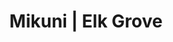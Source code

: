 ---
layout: place
title: "Mikuni | Elk Grove"
permalink: /california/elk-grove/mikuni-elk-grove.html
stateAbbr: CA
stateName: California
cityName: Elk Grove
seo:
  name: "Mikuni | Elk Grove"
  type: Restaurant
  links: null
description: "Looking for sushi in Elk Grove, California? Check out Mikuni | Elk Grove for a delightful Japanese dining experience. Enjoy a variety of sushi and other dish..."
place_id: ChIJSz0KZRzHmoAR98MiO8IsxBc
photos:
  - name: >-
      places/ChIJSz0KZRzHmoAR98MiO8IsxBc/photos/AeeoHcKTJCdi-EJcrtON6BFnnlg-L4PemlJ3U9dyKFo8ZEGrFxgRqqDdx6YPcXGAkUu5iCV6AlCTnSNlG1WZJF2HPzW1Tk8enPjAilHEs6GIggaZ6KrlkUvoOZsRhEymxhzJ1xE3af9V23rnnnuMLKpk5dfOzUbN0VVCyJ9k8YrbbVfue1rO9du70OP7tPdgkjTeJcrU4wd1fXohVjLMg2Vto7qLd6Lbf_BbQvzjIk8MuIupkLPPfC2tb-J8YwWnUg6lTOKB1yM1guMpXOKVWx5aeRUcxvc7J7fvZl9b4RPo5WH1Ow
    widthPx: 4800
    heightPx: 3200
    authorAttributions:
      - displayName: Mikuni | Elk Grove
        uri: https://maps.google.com/maps/contrib/114046133986492463921
        photoUri: >-
          https://lh3.googleusercontent.com/a-/ALV-UjXacl2fUdmqby44aG5eBUeIXwBVrRX7SEuWZD8JiHGnFWfAT7g=s100-p-k-no-mo
    flagContentUri: >-
      https://www.google.com/local/imagery/report/?cb_client=maps_api_places.places_api&image_key=!1e10!2sAF1QipPVCHJzu6TKQY7Otu-Dw6DmBV5k0LJuR85Z_UlM&hl=en-US
    googleMapsUri: >-
      https://www.google.com/maps/place//data=!3m4!1e2!3m2!1sAF1QipPVCHJzu6TKQY7Otu-Dw6DmBV5k0LJuR85Z_UlM!2e10!4m2!3m1!1s0x809ac71c650a3d4b:0x17c42cc23b22c3f7
  - name: >-
      places/ChIJSz0KZRzHmoAR98MiO8IsxBc/photos/AeeoHcIjsybR-i4IWxUSWniXeIgozUDoVm3E-Yhzl4X3So8UoEYkq6FUqbg7XmXi19JCl0-ONfuvQqyt3ZS8Ru-v1Khi4a59AuxAf-Ypymlu7RpZnhXlLb6ofGZ3Tks3JyOWE36lZ4pQx6B8RMnIMJ6ljXmR7k1ThNd8PrXpNUomVqr6ekmjg3gD7g0d56upDoY2q6xrFhbiOjxATLTBKkmeUPh19piRbxC-nZdX0eSYEpgxpAwZXRLGTMb7fbsbwi3r3leqDt7iubg43u1ApDRthhQrRTuurTgOaEOrNeRHh16Kjw
    widthPx: 1024
    heightPx: 683
    authorAttributions:
      - displayName: Mikuni | Elk Grove
        uri: https://maps.google.com/maps/contrib/114046133986492463921
        photoUri: >-
          https://lh3.googleusercontent.com/a-/ALV-UjXacl2fUdmqby44aG5eBUeIXwBVrRX7SEuWZD8JiHGnFWfAT7g=s100-p-k-no-mo
    flagContentUri: >-
      https://www.google.com/local/imagery/report/?cb_client=maps_api_places.places_api&image_key=!1e10!2sAF1QipMHdhUfm4PTXT-Vr5XTFS9k3TEcy_SjG5mAV-qA&hl=en-US
    googleMapsUri: >-
      https://www.google.com/maps/place//data=!3m4!1e2!3m2!1sAF1QipMHdhUfm4PTXT-Vr5XTFS9k3TEcy_SjG5mAV-qA!2e10!4m2!3m1!1s0x809ac71c650a3d4b:0x17c42cc23b22c3f7
  - name: >-
      places/ChIJSz0KZRzHmoAR98MiO8IsxBc/photos/AeeoHcLPq17FIDwYx01IC8Kt-huvf5seG2V0wyinRzJD-FZg5FKvVqQb_SfMSmd9KfmmcQmvrMXUuCKgF_m2e1JRz11HNJLT6aTJ0GRCQU910zZvayxB-htDYRfVnIgSg0L6R6cFCM1LHxbIrR44tvisy8vCiNk-NHAWYZ873lx-1W4nvgyydo747toWysvdSR8ZhuiTwcd1jYsOGcjX_rv-gZbddB-hgzGCQ4ZrvF6b3UEFtsVSMxcao9iLKFe8KGZQJqXwqb2jUBR6m0obuEZgOq6aphliSGIRehoWGql6ePkXZP-LtSRnef7ij9KLEBCujgn_c20gO7cYv956MsEUztWTu5NGP9TuZl3HUXQCfXcIE0TBfpRwns-h1pdpbQWL1UZANGz7SQq41Cl_DNr9wKmahJAaKEJ2TU5ziqXKYZiSOInoSHeWl7qrki8s60-U
    widthPx: 4000
    heightPx: 3000
    authorAttributions:
      - displayName: Rachael Lewis
        uri: https://maps.google.com/maps/contrib/105096928956709059849
        photoUri: >-
          https://lh3.googleusercontent.com/a-/ALV-UjXDGsDD_wx18RW8scmNQ2vvzx8sCyhWcwUGvjHriBGQ47eZ7iutNg=s100-p-k-no-mo
    flagContentUri: >-
      https://www.google.com/local/imagery/report/?cb_client=maps_api_places.places_api&image_key=!1e10!2sCIABIhADycKzcQltgGfnH0UADoNM&hl=en-US
    googleMapsUri: >-
      https://www.google.com/maps/place//data=!3m4!1e2!3m2!1sCIABIhADycKzcQltgGfnH0UADoNM!2e10!4m2!3m1!1s0x809ac71c650a3d4b:0x17c42cc23b22c3f7
  - name: >-
      places/ChIJSz0KZRzHmoAR98MiO8IsxBc/photos/AeeoHcIK2opko9q1gKvOoBkYXWPBa_XVcGuDsJ_3d66kAPiqD-c2iDTo3GF1T1xvpU_S3WQ5MPO8Ps63VlvnRNRbV2_pU5yfuqjfe4k5En9p2HSYicSx-5y4_AW60u_mcCmxA9m08AT9QCRw5dG2-kO4PwXtByWp9XigT99EfDf7kCzK4W8oOMwvMwD2MK5CfVRw4CVQKgKCRjuVjmN3o6lv2SE6I_L27Dk48wgHVXe4mUcXJzDTN_4vUClund3NN-Pouf6JJzPwr9ZYwaXEJ54tfQFWi7tClnYkR1xD3wD10LJPOJrnJJ4SWdb-_7SrkQZ0QWPKDHIZVI6LAdvD8eo2R_XJLAZlB2GO5sVeHtr1sDwmMF_ZieGQh3_9sbq0F_8aLB0IQzYkwCjer8Hv9Zpt0ZwQRV1wF1_tkoq5g-oYPvgogA
    widthPx: 4032
    heightPx: 3024
    authorAttributions:
      - displayName: Edward Van Deventer
        uri: https://maps.google.com/maps/contrib/110104984882920109409
        photoUri: >-
          https://lh3.googleusercontent.com/a-/ALV-UjXIn07tSBFeDWkVe8aOrMu6NPaLbN_bJTn_bQCfH1fA3HKsuzvlZw=s100-p-k-no-mo
    flagContentUri: >-
      https://www.google.com/local/imagery/report/?cb_client=maps_api_places.places_api&image_key=!1e10!2sCIHM0ogKEICAgIC12pqvBw&hl=en-US
    googleMapsUri: >-
      https://www.google.com/maps/place//data=!3m4!1e2!3m2!1sCIHM0ogKEICAgIC12pqvBw!2e10!4m2!3m1!1s0x809ac71c650a3d4b:0x17c42cc23b22c3f7
  - name: >-
      places/ChIJSz0KZRzHmoAR98MiO8IsxBc/photos/AeeoHcIFCoKwM0L0JdSzd3sveAOwh7-H9lPRj7ZF-k9CF2Mj4Z0i3etftEu_DYns4gQuvL3dcWzqneQmgFgIFx6okz_fBN-onFLdhpMfqzc3kapgIdJ1fsXJ6OhRT3I0Huq5y3Cswty8G9LLE_FPRbj5Cdb52B_Rm5-ju8kvfcSJAEAFKfSaFRG6lf1jooTU12KxIeRW2CzIAgR8iGEcCI69TtQ30XGxlT6QTE_NiSBG5ZYBSXAZOhT9hDrxxXxQzBuxLrY4l3OSy6V5PlvxxS1-aS5XjHY9naglL3T3tqOanzDWjB1TrNy4YZeUrGBCEfNeA8ES0ImmjyyWyWZtOYn8JRTuLjDBzDORQa0aznFlGft3uRX6IgHZ3_hxoCdC6gotKvehOBhuc0cYk24OgrbmL0TXhtHUl4lsnCqfI6DpgUbSawQ
    widthPx: 4032
    heightPx: 3024
    authorAttributions:
      - displayName: Cyn Knight
        uri: https://maps.google.com/maps/contrib/107666242022534876081
        photoUri: >-
          https://lh3.googleusercontent.com/a-/ALV-UjX1LzMCY8ktCO95vqsxLAYhlTTTuS1998KZwI4NKICMcsvrlxJjIg=s100-p-k-no-mo
    flagContentUri: >-
      https://www.google.com/local/imagery/report/?cb_client=maps_api_places.places_api&image_key=!1e10!2sCIHM0ogKEICAgMDInveOygE&hl=en-US
    googleMapsUri: >-
      https://www.google.com/maps/place//data=!3m4!1e2!3m2!1sCIHM0ogKEICAgMDInveOygE!2e10!4m2!3m1!1s0x809ac71c650a3d4b:0x17c42cc23b22c3f7
  - name: >-
      places/ChIJSz0KZRzHmoAR98MiO8IsxBc/photos/AeeoHcJld1lCw9V02MooluQPngHR8Htx3qIlOOeQNc6MyPpi-TfB8MnSVUpcdP_2-PWGIJXl_ANMUFi-pBzC7O_Vxeni5NkMCNcFnzT3G0MvGS36XY7h6__rZWNxHqYe-GEStaKz-lewzfu_c34NLwNKXPKjJs82UrbI38UYI9TPP7w7gkpM0jdVOQfiFIA1a9dZ-njhg336mqtiCWvFWn6c2CzlFPEWJ4QQ_fD38aA_Uym1c7xqk8FMrZS520gKbftUkDYVwKd9_5b0l1YmNBwR2qDZBZzu4jSjJIlQtNndaz5GbrxV2JMxjeoPAaMC-rP3G-gpAIjVi7dUR_3VZa75RlDPMif4hBOQP-xxI3gmuRJrF7hcm6zZ-BZiGwRt60xGabDznC7qfFBKpCzP4YJMd-QhLGepEok5qOL9vUkIItf-scA
    widthPx: 4608
    heightPx: 3456
    authorAttributions:
      - displayName: Ivor Newman
        uri: https://maps.google.com/maps/contrib/102647768470197729275
        photoUri: >-
          https://lh3.googleusercontent.com/a-/ALV-UjUrN1TULfw9zl1Uv1QMm0efRLjyaV6XlfKRdnDpvfpjAZ41RiDT_Q=s100-p-k-no-mo
    flagContentUri: >-
      https://www.google.com/local/imagery/report/?cb_client=maps_api_places.places_api&image_key=!1e10!2sCIHM0ogKEICAgICBnbWEuAE&hl=en-US
    googleMapsUri: >-
      https://www.google.com/maps/place//data=!3m4!1e2!3m2!1sCIHM0ogKEICAgICBnbWEuAE!2e10!4m2!3m1!1s0x809ac71c650a3d4b:0x17c42cc23b22c3f7
  - name: >-
      places/ChIJSz0KZRzHmoAR98MiO8IsxBc/photos/AeeoHcIwvN4fZoLR3e5lIUcyuQgl9vpK8vtBDfTiuC6OCPIk1urAZym0hGPdI77C7xLH9nBzQnKA8iFpFlq4mWAeuGpuZ8aVCARD1ZhSV_B_clts-szxnw9S9PLEzPsPuhQ17DnarH6mvdSsznRn3hJvG7QRHk6oBaOWo18l-v4a-veH7_Js_0H6Kr-QSpOSSgYBe9UIHouhI9E0yEGqvY_iWeXEzKxgCbv4VSapWx2eia8egMlQDDNfucDqaFDHRkqqYTzCNdBIOixZNIw1_ZwgriJKBfBykZ4A1z0_vmZ0busbNUdxbvRQuaBSfkCcBzG1NvrRZAOYSbur43LFZzXMMkyIKlNvRqGkrKY_OhMnecScKg0MZMXhNNNqNSNbV82C0husU8l8qE6bw_9eEnDWJmkpy77Gy6rVDsUeLSIyw3uH4VPK
    widthPx: 2100
    heightPx: 2100
    authorAttributions:
      - displayName: Princess Gemoto
        uri: https://maps.google.com/maps/contrib/111295922205343163272
        photoUri: >-
          https://lh3.googleusercontent.com/a-/ALV-UjWn5IE3zNTXvleGgSv-PJA9491xEzP0mIXP-mYU9emWD73a9PApVQ=s100-p-k-no-mo
    flagContentUri: >-
      https://www.google.com/local/imagery/report/?cb_client=maps_api_places.places_api&image_key=!1e10!2sCIHM0ogKEICAgICDisjMuwE&hl=en-US
    googleMapsUri: >-
      https://www.google.com/maps/place//data=!3m4!1e2!3m2!1sCIHM0ogKEICAgICDisjMuwE!2e10!4m2!3m1!1s0x809ac71c650a3d4b:0x17c42cc23b22c3f7
  - name: >-
      places/ChIJSz0KZRzHmoAR98MiO8IsxBc/photos/AeeoHcISWhk69VQ7UDN6u8Ow6sVgkWosKomWFbDCDboLIL6ihgX-87YnmuXdtZpnuAbI8TcYtG538fk5VqDhgQOuUsQVKz9e1x6g2XYj8RIA8vAh5JHzZzamlpytrMUeMcI1MOjPvb6p6mOuMRM8aEURUccSnLeqaC9AgSOdyAh2LgGMeDnt--TuVJ6BIT3Mmk0Yqrryz0_YgUVwqsQeIWpw9CLbgU73argp-3eVWftb8kLHYniAH94rgviEIKmp0lGL8m-7_u97WpBqeph-axgXXUAGt1O2SPAYmbe0MhkZXRW31_2rfo8LGavEY_OAqzTiNwtUwVX9Fb20Vn7UBpCk_adgTX2vBWYqyV_4UoyNv4anDXvE3ZA3K40KFXHd9R226qhaGZsDtaZvN8Z6dUQD3YnZReH_tldjv8gZ4cgmTjQKNT7e
    widthPx: 4032
    heightPx: 3024
    authorAttributions:
      - displayName: Christopher Rauschnot
        uri: https://maps.google.com/maps/contrib/118177166106747864591
        photoUri: >-
          https://lh3.googleusercontent.com/a-/ALV-UjVnoTUo2uN2_2JITPn17kweJBp7mJJi4CCUD6CIyKiyrm3EKCrrEg=s100-p-k-no-mo
    flagContentUri: >-
      https://www.google.com/local/imagery/report/?cb_client=maps_api_places.places_api&image_key=!1e10!2sCIHM0ogKEICAgIDdrcWn5wE&hl=en-US
    googleMapsUri: >-
      https://www.google.com/maps/place//data=!3m4!1e2!3m2!1sCIHM0ogKEICAgIDdrcWn5wE!2e10!4m2!3m1!1s0x809ac71c650a3d4b:0x17c42cc23b22c3f7
  - name: >-
      places/ChIJSz0KZRzHmoAR98MiO8IsxBc/photos/AeeoHcJ7it3rQbHohRmSrXPj1yYK9wbcNkjyFwdmSpuzKYrDswRfobgxPuvHnCRgRYJmDZ2vivzYjXEobrPNrdkIae9LkOa7hgoWzyYfzveXF22VFZj1pwYxpxJtaEo6gVqsL7RjrpCwofyilA8krcJP5SsBo8FLKsx-3r3niJxwQU12EKwtLyEqtMWoOZXRI_65NnJHMygbNjAUJ2FuZWFSWJtImuNqXgeI0Wn6x61rbsjuO-V2HSHMMXcaZADHi4mCZCb8qQ5edgTISJ1tUgu7AWz2yQX8FwrmaYOpqiVfzXhjjLf87WWEODz1FK179pk0GJEQ7ZoR5tMWWdVTW83nMLwCA8BoXzJh9H2vniCFGfvRI86-wsSB7y8yXt9tL4qJfwH_2bV3OXnGShsW9ck0we5Qkle1fTkS6_ct4k3cz4iI-w
    widthPx: 4032
    heightPx: 3024
    authorAttributions:
      - displayName: Aaron Mann
        uri: https://maps.google.com/maps/contrib/115768797949159194147
        photoUri: >-
          https://lh3.googleusercontent.com/a-/ALV-UjUGh2VEVpnbej16xzOIyEQ1dUkOBaCLql_jATTTr1kmqPW898yP=s100-p-k-no-mo
    flagContentUri: >-
      https://www.google.com/local/imagery/report/?cb_client=maps_api_places.places_api&image_key=!1e10!2sCIHM0ogKEICAgIDT1_WFRQ&hl=en-US
    googleMapsUri: >-
      https://www.google.com/maps/place//data=!3m4!1e2!3m2!1sCIHM0ogKEICAgIDT1_WFRQ!2e10!4m2!3m1!1s0x809ac71c650a3d4b:0x17c42cc23b22c3f7
  - name: >-
      places/ChIJSz0KZRzHmoAR98MiO8IsxBc/photos/AeeoHcLOTDD6nHVaDaz35CPPWj7F8g3k5fGrb9RGsAs7LmQ4WKuBoiv4QSTacqTQ03ulsASTwtx5c9qwWmSfDzKzcSKX8932lMzG3r29-9ZLry9A50QTb2FkOPOMxot8LJZmXFBe_yNNYVRRUfJIwNHSnFOxdedNEcj5JRtyUhWj-lqasNOW8vNSw-ySg48WSl9ppveEWKIAh0radq5cqFLFZ9kHs5LJhqyoBUMuGynDu-FMhs4AvxwzzspaSjhoHTc0TAlUiaiOJuGZrG4mgcrJ6T9fTr2iIxGRcJxbL6opiILpwXgjkYUKhazrYhP_byO-SV_DFdqRImxmPo7ZvTYtQVAXBbNLijgtHum4TzbgimUd0tsQ8zb_Tv0ZVhYhepBtTB9dIEpLGIwL41epioSDx1q4ZDc_IuY5ZT06GEcTUh5eWA
    widthPx: 3072
    heightPx: 4080
    authorAttributions:
      - displayName: Mark Hyde
        uri: https://maps.google.com/maps/contrib/104572213159188869568
        photoUri: >-
          https://lh3.googleusercontent.com/a-/ALV-UjUf9ZNscqMQMRwIM2kGlPtggyAZ27NUFpsxc5Ov4A6p2FYCIEywSg=s100-p-k-no-mo
    flagContentUri: >-
      https://www.google.com/local/imagery/report/?cb_client=maps_api_places.places_api&image_key=!1e10!2sCIHM0ogKEICAgIDR8OSGew&hl=en-US
    googleMapsUri: >-
      https://www.google.com/maps/place//data=!3m4!1e2!3m2!1sCIHM0ogKEICAgIDR8OSGew!2e10!4m2!3m1!1s0x809ac71c650a3d4b:0x17c42cc23b22c3f7
address: 8525 Bond Rd, Elk Grove, CA 95624, USA
street: 8525 Bond Rd
city: Elk Grove
state: CA
zip: '95624'
country: USA
neighborhood: null
latitude: '38.423903'
longitude: '-121.388784'
accessibility_options:
  wheelchairAccessibleParking: true
  wheelchairAccessibleEntrance: true
  wheelchairAccessibleRestroom: true
  wheelchairAccessibleSeating: true
business_status: OPERATIONAL
name: Mikuni | Elk Grove
google_maps_links:
  directionsUri: >-
    https://www.google.com/maps/dir//''/data=!4m7!4m6!1m1!4e2!1m2!1m1!1s0x809ac71c650a3d4b:0x17c42cc23b22c3f7!3e0
  placeUri: https://maps.google.com/?cid=1712542971035042807
  writeAReviewUri: >-
    https://www.google.com/maps/place//data=!4m3!3m2!1s0x809ac71c650a3d4b:0x17c42cc23b22c3f7!12e1
  reviewsUri: >-
    https://www.google.com/maps/place//data=!4m4!3m3!1s0x809ac71c650a3d4b:0x17c42cc23b22c3f7!9m1!1b1
  photosUri: >-
    https://www.google.com/maps/place//data=!4m3!3m2!1s0x809ac71c650a3d4b:0x17c42cc23b22c3f7!10e5
primary_type: Sushi Restaurant
opening_hours:
  regular: null
  current: null
secondary_opening_hours:
  regular:
    weekdayDescriptions: null
    type: null
  current:
    weekdayDescriptions: null
    type: null
phone: null
price_level: null
price_range: null
rating: null
rating_count: 0
website: null
reviews: null
parking_options: null
payment_options: null
allow_dogs: null
curbside_pickup: null
delivery: null
dine_in: null
good_for_children: null
good_for_groups: null
good_for_sports: null
live_music: null
menu_for_children: null
outdoor_seating: null
reservable: null
restroom: null
serves_beer: null
serves_breakfast: null
serves_brunch: null
serves_cocktails: null
serves_coffee: null
serves_dinner: null
serves_dessert: null
serves_lunch: null
serves_vegetarian_food: null
serves_wine: null
takeout: null
summary: null

---